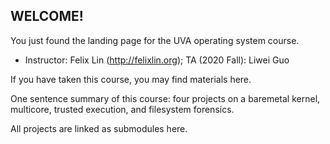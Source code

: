 ## WELCOME! 

You just found the landing page for the UVA operating system course. 

* Instructor: Felix Lin (http://felixlin.org); TA (2020 Fall): Liwei Guo

If you have taken this course, you may find materials here. 

<!---If you are new, take a look at the [Wiki](https://github.com/fxlin/os-course/wiki).  --->



One sentence summary of this course: four projects on a baremetal kernel, multicore, trusted execution, and filesystem forensics. 

All projects are linked as submodules here. 

